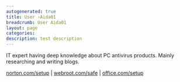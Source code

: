 ```yaml
---
autogenerated: true
title: User ›Aida01
breadcrumb: User Aida01
layout: page
categories: 
description: test description
---
```


IT expert having deep knowledge about PC antivirus products. Mainly researching and writing blogs.

[norton.com/setup](https://dirnorton.com/) \| [webroot.com/safe](https://mowebroot.com/) \| [office.com/setup](https://websoffice.com/setup)
